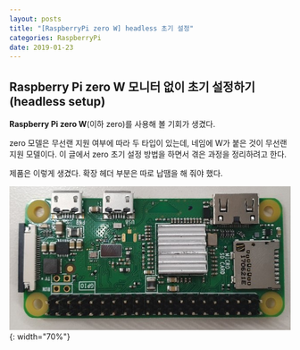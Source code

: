```yaml
---
layout: posts
title: "[RaspberryPi zero W] headless 초기 설정"
categories: RaspberryPi
date: 2019-01-23
---
```


## Raspberry Pi zero W 모니터 없이 초기 설정하기 (headless setup)

**Raspberry Pi zero W**(이하 zero)를 사용해 볼 기회가 생겼다.

zero 모델은 무선랜 지원 여부에 따라 두 타입이 있는데, 네임에 W가 붙은 것이 무선랜 지원 모델이다. 이 글에서 zero 초기 설정 방법을 하면서 겪은 과정을 정리하려고 한다.

제품은 이렇게 생겼다. 확장 헤더 부분은 따로 납땜을 해 줘야 했다.

![Raspberry Pi Zero W](/files/rpizerow_board.jpg){: width="70%"}
